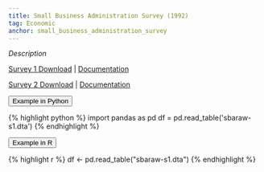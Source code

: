 ```yaml
---
title: Small Business Administration Survey (1992) 
tag: Economic 
anchor: small_business_administration_survey 
---
```


*Description*

[Survey 1 Download](https://harris.uchicago.edu/files/sbaraw-s1.dta)
| [Documentation](https://harris.uchicago.edu/files/sba-i-questionnaire.pdf)

[Survey 2 Download](https://harris.uchicago.edu/files/sbaraw-s2.dta)
| [Documentation](https://harris.uchicago.edu/files/sba-2-employer_survey.pdf)


<button data-toggle="collapse" data-target="#sba-python" type="button" class="btn btn-secondary btn-lg btn-block">Example in Python</button>
<div id="sba-python" class="collapse">
{% highlight python %}
import pandas as pd
df = pd.read_table('sbaraw-s1.dta')
{% endhighlight %}
</div>

<button data-toggle="collapse" data-target="#sba-r" type="button" class="btn btn-secondary btn-lg btn-block">Example in R</button>
<div id="sba-r" class="collapse">
{% highlight r %}
df <- pd.read_table("sbaraw-s1.dta")
{% endhighlight %}
</div>
